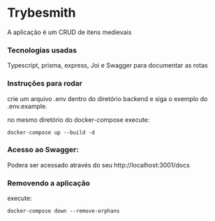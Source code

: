 # Trybesmith

A aplicação é um CRUD de itens medievais
### Tecnologias usadas
Typescript, prisma, express, Joi e Swagger para documentar as rotas

### Instruções para rodar
crie um arquivo .env dentro do diretório backend e siga o exemplo do .env.example.

no mesmo diretório do docker-compose
execute:
```
docker-compose up --build -d
```
### Acesso ao Swagger:

Podera ser acessado através do seu http://localhost:3001/docs
### Removendo a aplicação
execute:
```
docker-compose down --remove-orphans
```
